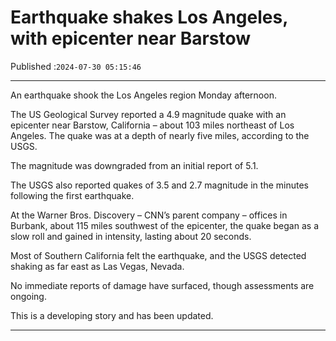 # Earthquake shakes Los Angeles, with epicenter near Barstow

Published :`2024-07-30 05:15:46`

---

An earthquake shook the Los Angeles region Monday afternoon.

The US Geological Survey reported a 4.9 magnitude quake with an epicenter near Barstow, California – about 103 miles northeast of Los Angeles. The quake was at a depth of nearly five miles, according to the USGS.

The magnitude was downgraded from an initial report of 5.1.

The USGS also reported quakes of 3.5 and 2.7 magnitude in the minutes following the first earthquake.

At the Warner Bros. Discovery – CNN’s parent company – offices in Burbank, about 115 miles southwest of the epicenter, the quake began as a slow roll and gained in intensity, lasting about 20 seconds.

Most of Southern California felt the earthquake, and the USGS detected shaking as far east as Las Vegas, Nevada.

No immediate reports of damage have surfaced, though assessments are ongoing.

This is a developing story and has been updated.

---


